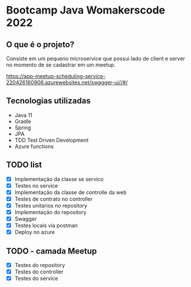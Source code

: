 # Bootcamp Java Womakerscode 2022

## O que é o projeto?

Consiste em um pequeno microservice que possui lado de client e server no momento de se cadastrar em um meetup.

https://app-meetup-scheduling-service-220426160906.azurewebsites.net/swagger-ui//#/

## Tecnologias utilizadas

- Java 11
- Gradle
- Spring
- JPA
- TDD Test Driven Development
- Azure functions


## TODO list
- [X] Implementação da classe se servico
- [X] Testes no service
- [X] Implementação da classe de controlle da web
- [X] Testes de contrato no controller
- [X] Testes unitarios no repository
- [X] Implementação do repository
- [X] Swagger
- [X] Testes locais via postman
- [X] Deploy no azure

## TODO - camada Meetup
- [X] Testes do repository 
- [X] Testes do controller
- [X] Testes do service
